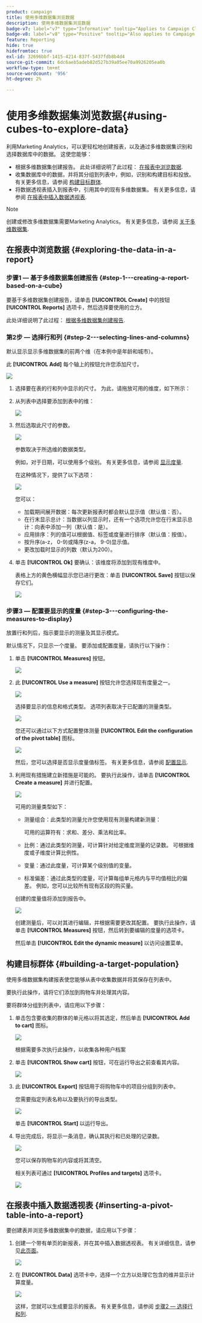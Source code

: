 ```yaml
---
product: campaign
title: 使用多维数据集浏览数据
description: 使用多维数据集浏览数据
badge-v7: label="v7" type="Informative" tooltip="Applies to Campaign Classic v7"
badge-v8: label="v8" type="Positive" tooltip="Also applies to Campaign v8"
feature: Reporting
hide: true
hidefromtoc: true
exl-id: 32696bbf-1415-4214-837f-5437fdb8b4d4
source-git-commit: 6dc6aeb5adeb82d527b39a05ee70a9926205ea0b
workflow-type: tm+mt
source-wordcount: '956'
ht-degree: 2%

---
```


# 使用多维数据集浏览数据{#using-cubes-to-explore-data}



利用Marketing Analytics，可以更轻松地创建报表，以及通过多维数据集识别和选择数据库中的数据。 这使您能够：

* 根据多维数据集创建报告。 此处详细说明了此过程： [在报表中浏览数据](#exploring-the-data-in-a-report).
* 收集数据库中的数据，并将其分组到列表中，例如，识别和构建目标和投放。 有关更多信息，请参阅 [构建目标群体](#building-a-target-population).
* 将数据透视表插入到报表中，引用其中的现有多维数据集。 有关更多信息，请参阅 [在报表中插入数据透视表](#inserting-a-pivot-table-into-a-report).

>[!NOTE]
>
>创建或修改多维数据集需要Marketing Analytics。 有关更多信息，请参阅 [关于多维数据集](../../reporting/using/ac-cubes.md).

## 在报表中浏览数据 {#exploring-the-data-in-a-report}

### 步骤1 — 基于多维数据集创建报告 {#step-1---creating-a-report-based-on-a-cube}

要基于多维数据集创建报告，请单击 **[!UICONTROL Create]** 中的按钮 **[!UICONTROL Reports]** 选项卡，然后选择要使用的立方。

此处详细说明了此过程： [根据多维数据集创建报告](../../reporting/using/creating-indicators.md#creating-a-report-based-on-a-cube).

### 第2步 — 选择行和列 {#step-2---selecting-lines-and-columns}

默认显示显示多维数据集的前两个维（在本例中是年龄和城市）。

此 **[!UICONTROL Add]** 每个轴上的按钮允许您添加尺寸。

![](assets/s_advuser_cube_in_report_03.png)

1. 选择要在表的行和列中显示的尺寸。 为此，请拖放可用的维度，如下所示：
1. 从列表中选择要添加到表中的维：

   ![](assets/s_advuser_cube_in_report_04.png)

1. 然后选取此尺寸的参数。

   ![](assets/s_advuser_cube_in_report_04b.png)

   参数取决于所选维的数据类型。

   例如，对于日期，可以使用多个级别。 有关更多信息，请参阅 [显示度量](../../reporting/using/concepts-and-methodology.md#displaying-measures).

   在这种情况下，提供了以下选项：

   ![](assets/s_advuser_cube_in_report_config2.png)

   您可以：

   * 加载期间展开数据：每次更新报表时都会默认显示值（默认值：否）。
   * 在行末显示总计：当数据以列显示时，还有一个选项允许您在行末显示总计：向表中添加一列（默认值：是）。
   * 应用排序：列的值可以根据值、标签或度量进行排序（默认值：按值）。
   * 按升序(a-z， 0-9)或降序(z-a， 9-0)显示值。
   * 更改加载时显示的列数（默认为200）。

1. 单击 **[!UICONTROL Ok]** 要确认：该维度将添加到现有维度中。

   表格上方的黄色横幅显示您已进行更改：单击 **[!UICONTROL Save]** 按钮以保存它们。

   ![](assets/s_advuser_cube_in_report_04c.png)

### 步骤3 — 配置要显示的度量 {#step-3---configuring-the-measures-to-display}

放置行和列后，指示要显示的测量及其显示模式。

默认情况下，只显示一个度量。 要添加或配置度量，请执行以下操作：

1. 单击 **[!UICONTROL Measures]** 按钮。

   ![](assets/s_advuser_cube_in_report_05.png)

1. 此 **[!UICONTROL Use a measure]** 按钮允许您选择现有度量之一。

   ![](assets/s_advuser_cube_in_report_08.png)

   选择要显示的信息和格式类型。 选项列表取决于已配置的测量类型。

   ![](assets/s_advuser_cube_in_report_09.png)

   您还可以通过以下方式配置整体测量 **[!UICONTROL Edit the configuration of the pivot table]** 图标。

   ![](assets/s_advuser_cube_in_report_config_02.png)

   然后，您可以选择是否显示度量值标签。 有关更多信息，请参阅 [配置显示](../../reporting/using/concepts-and-methodology.md#configuring-the-display).

1. 利用现有措施建立新措施是可能的。 要执行此操作，请单击 **[!UICONTROL Create a measure]** 并进行配置。

   ![](assets/s_advuser_cube_in_report_config_02a.png)

   可用的测量类型如下：

   * 测量组合：此类型的测量允许您使用现有测量构建新测量：

      可用的运算符有：求和、差分、乘法和比率。

   * 比例：通过此类型的测量，可计算针对给定维度测量的记录数。 可根据维度或子维度计算比例性。
   * 变量：通过此度量，可计算某个级别值的变量。
   * 标准偏差：通过此类型的度量，可计算每组单元格内与平均值相比的偏差。 例如，您可以比较所有现有区段的购买量。

   创建的度量值将添加到报告中。

   ![](assets/s_advuser_cube_in_report_config_02b.png)

   创建测量后，可以对其进行编辑，并根据需要更改其配置。 要执行此操作，请单击 **[!UICONTROL Measures]** 按钮，然后转到要编辑的度量的选项卡。

   然后单击 **[!UICONTROL Edit the dynamic measure]** 以访问设置菜单。

## 构建目标群体 {#building-a-target-population}

使用多维数据集构建报表使您能够从表中收集数据并将其保存在列表中。

要执行此操作，请将它们添加到购物车并处理其内容。

要将群体分组到列表中，请应用以下步骤：

1. 单击包含要收集的群体的单元格以将其选定，然后单击 **[!UICONTROL Add to cart]** 图标。

   ![](assets/s_advuser_cube_in_report_config_02c.png)

   根据需要多次执行此操作，以收集各种用户档案

1. 单击 **[!UICONTROL Show cart]** 按钮，可在运行导出之前查看其内容。

   ![](assets/s_advuser_cube_in_report_config_02d.png)

1. 此 **[!UICONTROL Export]** 按钮用于将购物车中的项目分组到列表中。

   您需要指定列表名称以及要执行的导出类型。

   ![](assets/s-advuser_cube_in_report_config_02e.png)

   单击 **[!UICONTROL Start]** 以运行导出。

1. 导出完成后，将显示一条消息，确认其执行和已处理的记录数。

   ![](assets/s_advuser_cube_in_report_config_02f.png)

   您可以保存购物车的内容或将其清空。

   相关列表可通过 **[!UICONTROL Profiles and targets]** 选项卡。

   ![](assets/s_advuser_cube_in_report_config_02g.png)

## 在报表中插入数据透视表 {#inserting-a-pivot-table-into-a-report}

要创建表并浏览多维数据集中的数据，请应用以下步骤：

1. 创建一个带有单页的新报表，并在其中插入数据透视表。 有关详细信息，请参见[此页面](../../reporting/using/creating-a-table.md#creating-a-breakdown-or-pivot-table)。

   ![](assets/s_advuser_cube_in_report_01.png)

1. 在 **[!UICONTROL Data]** 选项卡中，选择一个立方以处理它包含的维并显示计算度量。

   ![](assets/s_advuser_cube_in_report_02.png)

   这样，您就可以生成要显示的报表。 有关更多信息，请参阅 [步骤2 — 选择行和列](#step-2---selecting-lines-and-columns).
